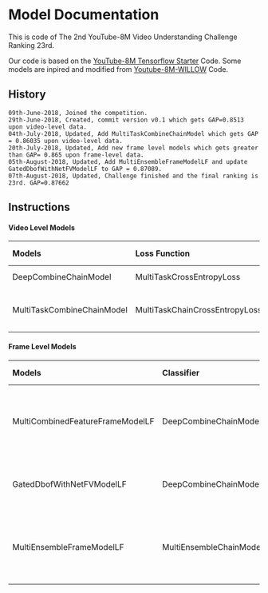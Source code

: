 # Model Documentation
This is code of The 2nd YouTube-8M Video Understanding Challenge Ranking 23rd. 

Our code is based on the [YouTube-8M Tensorflow Starter](https://github.com/google/youtube-8m) Code.
Some models are inpired and modified from [Youtube-8M-WILLOW](https://github.com/antoine77340/Youtube-8M-WILLOW) Code.

## History
    09th-June-2018, Joined the competition.
    29th-June-2018, Created, commit version v0.1 which gets GAP=0.8513 upon video-level data.
    04th-July-2018, Updated, Add MultiTaskCombineChainModel which gets GAP = 0.86035 upon video-level data.
    20th-July-2018, Updated, Add new frame level models which gets greater than GAP= 0.865 upon frame-level data.
    05th-August-2018, Updated, Add MultiEnsembleFrameModelLF and update GatedDbofWithNetFVModelLF to GAP = 0.87089.
    07th-August-2018, Updated, Challenge finished and the final ranking is 23rd. GAP=0.87662 

## Instructions
#### Video Level Models

|Models|Loss Function|Base LR|Batch Size|LR_Decay|Other Parameters|GAP|
|:---|:---|:---|:---|:---|:---|:---|
|DeepCombineChainModel|MultiTaskCrossEntropyLoss|0.01|1024|0.85|deep_chain_layers=3, deep_chain_relu_cells=1024|0.85407|
|MultiTaskCombineChainModel|MultiTaskChainCrossEntropyLoss|0.01|1024|0.85|chain_layers_1=3, chain_elu_cells=896, chain_layers_2=2, chain_leaky_relu_cells=896|0.86035|

#### Frame Level Models

|Models|Classifier|Loss Function|Base LR|Batch Size|LR_Decay|Other Parameters|GAP|
|:---|:---|:---|:---|:---|:---|:---|:---|
|MultiCombinedFeatureFrameModelLF|DeepCombineChainModel|MultiTaskCrossEntropyLoss|0.002|128|0.85|netvlad_cluster_size=56, netvlad_hidden_size=768, fv_cluster_size=56, fv_hidden_size=768, fv_coupling_factor=0.01, dbof_cluster_size=2048, dbof_hidden_size=512|0.86930|
|GatedDbofWithNetFVModelLF|DeepCombineChainModel|MultiTaskCrossEntropyLoss|0.002|128|0.85|fv_cluster_size=52, fv_hidden_size=1024, fv_coupling_factor=0.01, dbof_cluster_size=2560, dbof_hidden_size=1024|0.87089|
|MultiEnsembleFrameModelLF|MultiEnsembleChainModel|MultiTaskChainCrossEntropyLoss|0.002|128|0.8|netvlad_cluster_size=40, netvlad_hidden_size=736, fv_cluster_size=40, fv_hidden_size=736, fv_coupling_factor=0.01, dbof_cluster_size=2048, dbof_hidden_size=736|0.87662|
